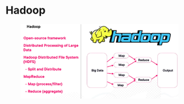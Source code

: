 # Hadoop

<figure><img src="../../../../../.gitbook/assets/image (40).png" alt=""><figcaption></figcaption></figure>
